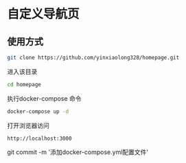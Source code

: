 # 自定义导航页
## 使用方式

```bash
git clone https://github.com/yinxiaolong328/homepage.git
```
进入该目录
```bash
cd homepage
```
执行docker-compose 命令
```bash
docker-compose up -d
```
打开浏览器访问
```
http://localhost:3000
```
git commit -m '添加docker-compose.yml配置文件'